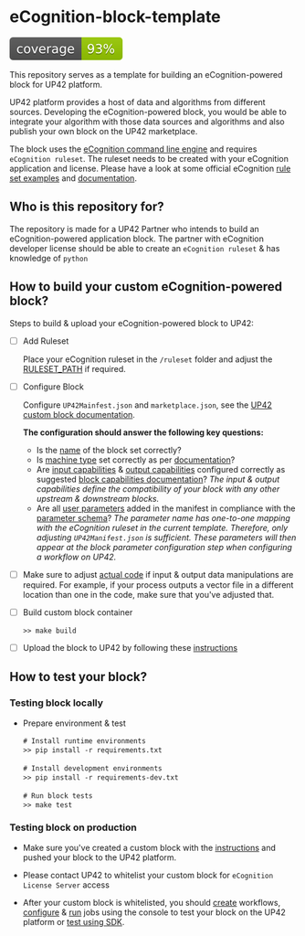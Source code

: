 # eCognition-block-template
![coverage](coverage.svg)

This repository serves as a template for building an eCognition-powered block
for UP42 platform. 

UP42 platform provides a host of data and algorithms from different sources.
Developing the eCognition-powered block, you would be able to integrate your
algorithm with those data sources and algorithms and also publish your own block
on the UP42 marketplace.

The block uses the [eCognition command line
engine](https://hub.docker.com/r/ecognition/linux_cle) and requires `eCognition
ruleset`. The ruleset needs to be created with your eCognition application and
license. Please have a look at some official eCognition [rule set
examples][ruleset-examples] and [documentation][ecognition-doc].

## Who is this repository for?
The repository is made for a UP42 Partner who intends to build an
eCognition-powered application block. The partner with eCognition developer
license should be able to create an `eCognition ruleset` & has knowledge of
`python`

## How to build your custom eCognition-powered block?

Steps to build & upload your eCognition-powered block to UP42:

- [ ] Add Ruleset
  
  Place your eCognition ruleset in the `/ruleset` folder and adjust the [RULESET_PATH][repo-manifest-ruleset-config] if required. 
  

- [ ] Configure Block

  Configure `UP42Mainfest.json` and `marketplace.json`, see the [UP42 custom
  block documentation][up42-custom-block-doc]. 

  **The configuration should answer the following key questions:**
  - Is the [name][repo-manifest-block-name] of the block set correctly?
  - Is [machine type][repo-manifest-machine-types] set correctly as per [documentation][machine-types]?
  - Are [input capabilities][repo-manifest-input-capabilities] & [output capabilities][repo-manifest-output-capabilities] configured correctly as suggested [block capabilities documentation][block-capabilities]? *The input & output capabilities define the compatibility of your block with any other upstream & downstream blocks.*
  - Are all [user parameters][repo-manifest-parameters] added in the manifest in compliance with the [parameter schema][runtime-parameters]? *The parameter name has one-to-one mapping with the eCognition ruleset in the current template. Therefore, only adjusting `UP42Manifest.json` is sufficient. These parameters will then appear at the block parameter configuration step when configuring a workflow on UP42.*

- [ ] Make sure to adjust [actual code][repo-process-block] if input & output data manipulations are required. For example, if your process outputs a vector file in a different location than one in the code, make sure that you've adjusted that.

- [ ] Build custom block container

  ```shell
  >> make build
  ``` 
- [ ] Upload the block to UP42 by following these [instructions][up42-first-custom-block]

## How to test your block?

### Testing block locally

- Prepare environment & test

  ```shell
  # Install runtime environments
  >> pip install -r requirements.txt
  
  # Install development environments
  >> pip install -r requirements-dev.txt

  # Run block tests
  >> make test

  ```

### Testing block on production
- Make sure you've created a custom block with the
[instructions](#how-to-build-your-custom-ecognition-block) and pushed your block
to the UP42 platform.

- Please contact UP42 to whitelist your custom block for `eCognition License Server` access
- After your custom block is whitelisted, you should [create][create-workflow] workflows, [configure][configure-job] & [run][run-job] jobs using the console to test your block on the UP42 platform or [test using SDK][sdk-workflow-and-job].




<!-- All link references -->
[up42-first-custom-block]: https://docs.up42.com/getting-started/first-custom-block.html
[up42-custom-block-doc]: https://docs.up42.com/going-further/custom-processing-block-dev.html
[ecognition-doc]: https://support.ecognition.com/hc/en-us/categories/360002401060-Library-
[machine-types]: https://docs.up42.com/account/credits#machine-type
[block-capabilities]: https://docs.up42.com/processing-platform/custom-blocks/capabilities
[ruleset-examples]: https://support.ecognition.com/hc/en-us/sections/360004538160-Project-Rule-Set-Examples
[create-workflow]: https://docs.up42.com/processing-platform/workflows/create-workflow-commercial
[configure-job]: https://docs.up42.com/processing-platform/jobs/configure-job-commercial
[run-job]: https://docs.up42.com/processing-platform/jobs/run-job-commercial
[sdk-workflow-and-job]: https://sdk.up42.com/analytics_workflow/ 
[runtime-parameters]: https://docs.up42.com/processing-platform/custom-blocks/parameters#processing-parameters

<!--- All Repository Parmalinks --->
[repo-manifest-block-name]: https://github.com/up42/ecognition-block-template/blob/6e5efd721c94f5ebc5d33300bc09b8018fcc2836/UP42Manifest.json#L3
[repo-manifest-machine-types]: https://github.com/up42/ecognition-block-template/blob/6e5efd721c94f5ebc5d33300bc09b8018fcc2836/UP42Manifest.json#L13-L15
[repo-manifest-output-capabilities]: https://github.com/up42/ecognition-block-template/blob/6e5efd721c94f5ebc5d33300bc09b8018fcc2836/UP42Manifest.json#L28-L39
[repo-manifest-ruleset-config]: https://github.com/up42/ecognition-block-template/blob/6e5efd721c94f5ebc5d33300bc09b8018fcc2836/src/config.py#L11
[repo-manifest-input-capabilities]: https://github.com/up42/ecognition-block-template/blob/6e5efd721c94f5ebc5d33300bc09b8018fcc2836/UP42Manifest.json#L16-L27
[repo-process-block]: https://github.com/up42/ecognition-block-template/blob/6e5efd721c94f5ebc5d33300bc09b8018fcc2836/src/ecognition.py#L164-L191
[repo-manifest-parameters]: https://github.com/up42/ecognition-block-template/blob/6e5efd721c94f5ebc5d33300bc09b8018fcc2836/UP42Manifest.json#L12